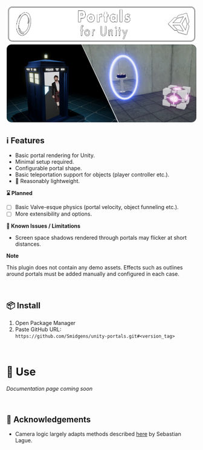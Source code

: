 ![](/.github/banner.png?raw=true "")
![](/.github/preview.png?raw=true "")


## ℹ️ Features

* Basic portal rendering for Unity.
* Minimal setup required.
* Configurable portal shape.
* Basic teleportation support for objects (player controller etc.).
* 🤞 Reasonably lightweight.

**⌛ Planned**

* [ ] Basic Valve-esque physics (portal velocity, object funneling etc.).
* [ ] More extensibility and options.

**🐞 Known Issues / Limitations**

* Screen space shadows rendered through portals may flicker at short distances.


**Note**

This plugin does not contain any demo assets. Effects such as outlines around portals must be added manually and configured in each case.

<br/>

## 📦 Install

1. Open Package Manager
2. Paste GitHub URL:\
`https://github.com/Smidgens/unity-portals.git#<version_tag>`

<br/>

# 🚀 Use

*Documentation page coming soon*

<br/>



## 📜 Acknowledgements

* Camera logic largely adapts methods described [here](https://www.youtube.com/watch?v=cWpFZbjtSQg) by Sebastian Lague.

